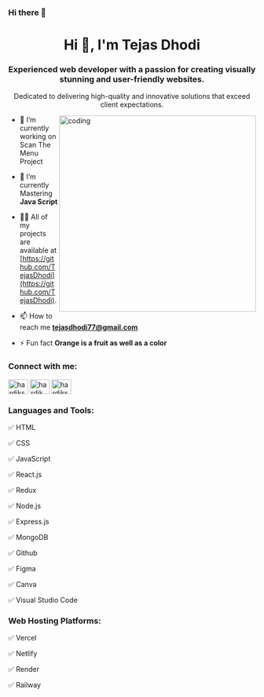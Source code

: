 ### Hi there 👋
<h1 align="center">Hi 👋, I'm Tejas Dhodi</h1>
<h3 align="center">Experienced web developer with a passion for creating visually stunning and user-friendly websites.</h3>
<p align="center">Dedicated to delivering high-quality and innovative solutions that exceed client expectations.</p>

<img align="right" alt="coding" width="400" src="https://tse4.mm.bing.net/th?id=OIP.Q47FoFyeE0ZNIDFxygJriAAAAA&pid=Api&P=0&h=220" /> </p>

- 🔭 I’m currently working on <a ahref="https://scan-the-menu-model-1.vercel.app/">Scan The Menu Project</a> 

- 🌱 I’m currently Mastering **Java Script**

- 👨‍💻 All of my projects are available at [https://github.com/TejasDhodi](https://github.com/TejasDhodi).

- 📫 How to reach me **tejasdhodi77@gmail.com**

- ⚡ Fun fact **Orange is a fruit as well as a color**

<h3 align="left">Connect with me:</h3>
<p align="left">
<a href="https://twitter.com/dhodi_tejas" target="blank"><img align="center" src="https://raw.githubusercontent.com/rahuldkjain/github-profile-readme-generator/master/src/images/icons/Social/twitter.svg" alt="hardiksankhe" height="30" width="40" /></a>
<a href="https://www.linkedin.com/in/tejasdhodi/" target="blank"><img align="center" src="https://raw.githubusercontent.com/rahuldkjain/github-profile-readme-generator/master/src/images/icons/Social/linked-in-alt.svg" alt="hardik sankhe" height="30" width="40" /></a>
<a href="https://www.instagram.com/dhoditejas/" target="blank"><img align="center" src="https://raw.githubusercontent.com/rahuldkjain/github-profile-readme-generator/master/src/images/icons/Social/instagram.svg" alt="hardiksankhe" height="30" width="40" /></a>
</p>

<h3 align="left">Languages and Tools:</h3>
<p>✅ HTML</p>
<p>✅ CSS</p>
<p>✅ JavaScript</p>
<p>✅ React.js</p>
<p>✅ Redux</p>
<p>✅ Node.js</p>
<p>✅ Express.js</p>
<p>✅ MongoDB</p>
<p>✅ Github</p>
<p>✅ Figma</p>
<p>✅ Canva</p>
<p>✅ Visual Studio Code</p>

<h3 align="left">Web Hosting Platforms:</h3>
<p>✅ Vercel</p>
<p>✅ Netlify</p>
<p>✅ Render</p>
<p>✅ Railway</p>
